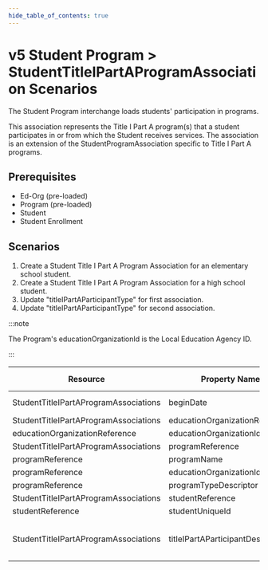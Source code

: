 ```yaml
---
hide_table_of_contents: true
---
```


# v5 Student Program > StudentTitleIPartAProgramAssociation Scenarios

The Student Program interchange loads students' participation in programs.

This association represents the Title I Part A program(s) that a student
participates in or from which the Student receives services. The association is
an extension of the StudentProgramAssociation specific to Title I Part A
programs.

## Prerequisites

* Ed-Org (pre-loaded)
* Program (pre-loaded)
* Student
* Student Enrollment

## Scenarios

1. Create a Student Title I Part A Program Association for an elementary school
   student.
2. Create a Student Title I Part A Program Association for a high school
   student.
3. Update "titleIPartAParticipantType" for first association.
4. Update "titleIPartAParticipantType" for second association.

:::note

The Program's educationOrganizationId is the Local Education Agency ID.

:::

| Resource                              | Property Name                    | Is Collection | Data Type                        | Required | Scenario 1: POST                   | Scenario 2: POST             | Scenario 3: PUT               | Scenario 4: PUT              |
| ------------------------------------- | -------------------------------- | ------------- | -------------------------------- | -------- | ---------------------------------- | ---------------------------- | ----------------------------- | ---------------------------- |
| StudentTitleIPartAProgramAssociations | beginDate                        | FALSE         | date                             | REQUIRED | 8/23/\[Current School Year\]       | 8/23/\[Current School Year\] | 8/23/\[Current School Year\]  | 8/23/\[Current School Year\] |
| StudentTitleIPartAProgramAssociations | educationOrganizationReference   | FALSE         | educationOrganizationReference   | REQUIRED |                                    |                              |                               |                              |
| educationOrganizationReference        | educationOrganizationId          | FALSE         | integer                          | REQUIRED | 255901                             | 255901                       | 255901                        | 255901                       |
| StudentTitleIPartAProgramAssociations | programReference                 | FALSE         | programReference                 | REQUIRED |                                    |                              |                               |                              |
| programReference                      | programName                      | FALSE         | string                           | REQUIRED | Title I Part A                     | Title I Part A               | Title I Part A                | Title I Part A               |
| programReference                      | educationOrganizationId          | FALSE         | integer                          | REQUIRED | 255901                             | 255901                       | 255901                        | 255901                       |
| programReference                      | programTypeDescriptor            | FALSE         | programTypeDescriptor            | REQUIRED | Title I Part A                     | Title I Part A               | Title I Part A                | Title I Part A               |
| StudentTitleIPartAProgramAssociations | studentReference                 | FALSE         | studentReference                 | REQUIRED |                                    |                              |                               |                              |
| studentReference                      | studentUniqueId                  | FALSE         | string                           | REQUIRED | 111111                             | 222222                       | 111111                        | 222222                       |
| StudentTitleIPartAProgramAssociations | titleIPartAParticipantDescriptor | FALSE         | titleIPartAParticipantDescriptor | REQUIRED | Public Targeted Assistance Program | Public Schoolwide Program    | **Public Schoolwide Program** | **Was not served**           |
